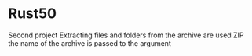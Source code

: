 # Rust50
Second project 
Extracting files and folders from the archive are used ZIP
the name of the archive is passed to the argument
